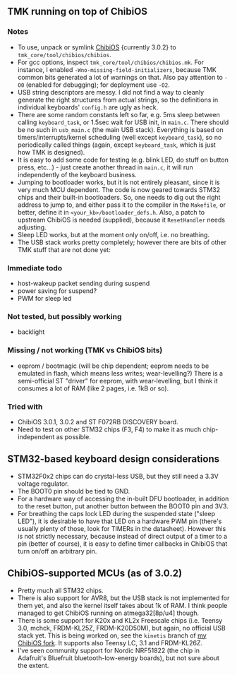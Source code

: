 ## TMK running on top of ChibiOS

### Notes

- To use, unpack or symlink [ChibiOS] {currently 3.0.2} to `tmk_core/tool/chibios/chibios`.
- For gcc options, inspect `tmk_core/tool/chibios/chibios.mk`. For instance, I enabled `-Wno-missing-field-initializers`, because TMK common bits generated a lot of warnings on that.
Also pay attention to `-O0` (enabled for debugging); for deployment use `-O2`.
- USB string descriptors are messy. I did not find a way to cleanly generate the right structures from actual strings, so the definitions in individual keyboards' `config.h` are ugly as heck.
- There are some random constants left so far, e.g. 5ms sleep between calling `keyboard_task`, or 1.5sec wait for USB init, in `main.c`. There should be no such in `usb_main.c` (the main USB stack). Everything is based on timers/interrupts/kernel scheduling (well except `keyboard_task`), so no periodically called things (again, except `keyboard_task`, which is just how TMK is designed).
- It is easy to add some code for testing (e.g. blink LED, do stuff on button press, etc...) - just create another thread in `main.c`, it will run independently of the keyboard business.
- Jumping to bootloader works, but it is not entirely pleasant, since it is very much MCU dependent. The code is now geared towards STM32 chips and their built-in bootloaders. So, one needs to dig out the right address to jump to, and either pass it to the compiler in the `Makefile`, or better, define it in `<your_kb>/bootloader_defs.h`. Also, a patch to upstream ChibiOS is needed (supplied), because it `ResetHandler` needs adjusting.
- Sleep LED works, but at the moment only on/off, i.e. no breathing.
- The USB stack works pretty completely; however there are bits of other TMK stuff that are not done yet:

### Immediate todo

- host-wakeup packet sending during suspend
- power saving for suspend?
- PWM for sleep led

### Not tested, but possibly working

- backlight

### Missing / not working (TMK vs ChibiOS bits)

- eeprom / bootmagic (will be chip dependent; eeprom needs to be emulated in flash, which means less writes; wear-levelling?) There is a semi-official ST "driver" for eeprom, with wear-levelling, but I think it consumes a lot of RAM (like 2 pages, i.e. 1kB or so).

### Tried with

- ChibiOS 3.0.1, 3.0.2 and ST F072RB DISCOVERY board.
- Need to test on other STM32 chips (F3, F4) to make it as much chip-independent as possible.

## STM32-based keyboard design considerations

- STM32F0x2 chips can do crystal-less USB, but they still need a 3.3V voltage regulator.
- The BOOT0 pin should be tied to GND.
- For a hardware way of accessing the in-built DFU bootloader, in addition to the reset button, put another button between the BOOT0 pin and 3V3.
- For breathing the caps lock LED during the suspended state ("sleep LED"), it is desirable to have that LED on a hardware PWM pin (there's usually plenty of those, look for TIMERs in the datasheet). However this is not strictly necessary, because instead of direct output of a timer to a pin (better of course), it is easy to define timer callbacks in ChibiOS that turn on/off an arbitrary pin.

## ChibiOS-supported MCUs (as of 3.0.2)

- Pretty much all STM32 chips.
- There is also support for AVR8, but the USB stack is not implemented for them yet, and also the kernel itself takes about 1k of RAM. I think people managed to get ChibiOS running on atmega32[8p/u4] though.
- There is some support for K20x and KL2x Freescale chips (i.e. Teensy 3.0, mchck, FRDM-KL25Z, FRDM-K20D50M), but again, no official USB stack yet. This is being worked on, see the `kinetis` branch of [my ChibiOS fork](https://github.com/flabbergast/ChibiOS). It supports also Teensy LC, 3.1 and FRDM-KL26Z.
- I've seen community support for Nordic NRF51822 (the chip in Adafruit's Bluefruit bluetooth-low-energy boards), but not sure about the extent.



[ChibiOS]: http://chibios.org
